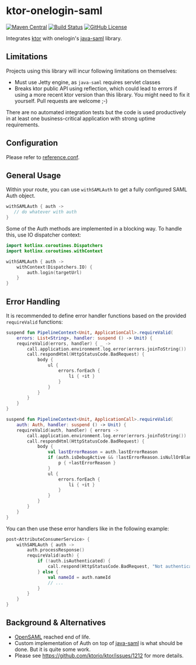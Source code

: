 # ktor-onelogin-saml

[![Maven Central](https://img.shields.io/maven-central/v/com.link-time.ktor/ktor-onelogin-saml.svg?label=maven%20central)](https://search.maven.org/search?q=g:%22com.link-time.ktor%22%20AND%20a:%22ktor-onelogin-saml%22)
[![Build Status](https://travis-ci.org/link-time/ktor-onelogin-saml.svg?branch=master)](https://travis-ci.com/link-time/ktor-onelogin-saml)
[![GitHub License](https://img.shields.io/badge/license-Apache%20License%202.0-blue.svg?style=flat)](http://www.apache.org/licenses/LICENSE-2.0)

Integrates [ktor](ktor.io) with onelogin's
[java-saml](https://github.com/onelogin/java-saml) library.


## Limitations
Projects using this library will incur following limitations
on themselves:

- Must use Jetty engine, as `java-saml` requires servlet classes
- Breaks ktor public API using reflection, which could lead to
  errors if using a more recent ktor version than this library.
  You might need to fix it yourself. Pull requests are welcome ;-)

There are no automated integration tests but the code is used
productively in at least one business-critical application with
strong uptime requirements.


## Configuration
Please refer to [reference.conf](src/main/resources/reference.conf).


## General Usage
Within your route, you can use `withSAMLAuth` to get a fully configured
SAML Auth object.

```kotlin
withSAMLAuth { auth ->
   // do whatever with auth
}
```

Some of the Auth methods are implemented in a blocking way. To handle
this, use IO dispatcher context:

```kotlin
import kotlinx.coroutines.Dispatchers
import kotlinx.coroutines.withContext

withSAMLAuth { auth ->
    withContext(Dispatchers.IO) {
        auth.login(targetUrl)
    }
}
```


## Error Handling
It is recommended to define error handler functions based on the provided
`requireValid` functions:

```kotlin
suspend fun PipelineContext<Unit, ApplicationCall>.requireValid(
    errors: List<String>, handler: suspend () -> Unit) {
    requireValid(errors, handler) { _ ->
        call.application.environment.log.error(errors.joinToString())
        call.respondHtml(HttpStatusCode.BadRequest) {
            body {
                ul {
                    errors.forEach {
                        li { +it }
                    }
                }
            }
        }
    }
}
```

```kotlin
suspend fun PipelineContext<Unit, ApplicationCall>.requireValid(
    auth: Auth, handler: suspend () -> Unit) {
    requireValid(auth, handler) { errors ->
        call.application.environment.log.error(errors.joinToString())
        call.respondHtml(HttpStatusCode.BadRequest) {
            body {
                val lastErrorReason = auth.lastErrorReason
                if (auth.isDebugActive && !lastErrorReason.isNullOrBlank()) {
                    p { +lastErrorReason }
                }
                ul {
                    errors.forEach {
                        li { +it }
                    }
                }
            }
        }
    }
}
```

You can then use these error handlers like in the following example:

```kotlin
post<AttributeConsumerService> {
    withSAMLAuth { auth ->
        auth.processResponse()
        requireValid(auth) {
            if (!auth.isAuthenticated) {
                call.respond(HttpStatusCode.BadRequest, "Not authenticated")
            } else {
                val nameId = auth.nameId
                // ...
            }
        }
    }
}
```


## Background & Alternatives
- [OpenSAML](https://wiki.shibboleth.net/confluence/display/OpenSAML/Home)
  reached end of life.
- Custom implementation of Auth on top of
  [java-saml](https://github.com/onelogin/java-saml/tree/master/core) is
  what should be done. But it is quite some work.
- Please see https://github.com/ktorio/ktor/issues/1212 for more
details.